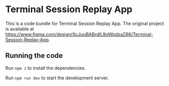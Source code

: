 
  # Terminal Session Replay App

  This is a code bundle for Terminal Session Replay App. The original project is available at https://www.figma.com/design/XcJuoBABrdIL8oWpdzaZ86/Terminal-Session-Replay-App.

  ## Running the code

  Run `npm i` to install the dependencies.

  Run `npm run dev` to start the development server.
  